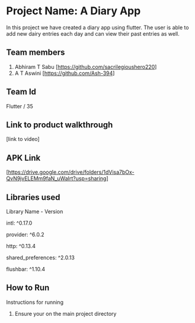 # Project Name: A Diary App 
In this project we have created a diary app using flutter.
The user is able to add new dairy entries each day and can view their past entries as well.

## Team members
1. Abhiram T Sabu [https://github.com/sacrilegioushero220]
2. A T Aswini [https://github.com/Ash-394]

## Team Id
Flutter / 35

## Link to product walkthrough
[link to video]

## APK Link 
[https://drive.google.com/drive/folders/1dVisa7bOx-QvN9jvELEMm9faN_uWaIrt?usp=sharing]


## Libraries used
Library Name - Version

  intl: ^0.17.0
  
  provider: ^6.0.2 
  
  http: ^0.13.4 
  
  shared_preferences: ^2.0.13
  
  flushbar: ^1.10.4 


## How to Run
Instructions for running
1. Ensure your on the main project directory
